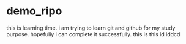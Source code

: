 # demo_ripo
this is learning time.
i am trying to learn git and github for my study purpose. hopefully i can complete it successfully.
this is
this id iddcd
